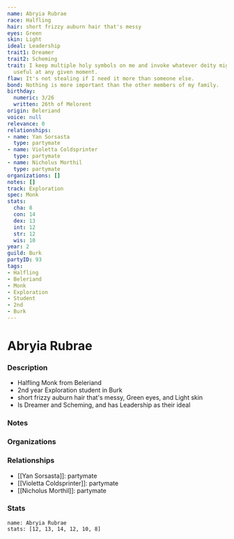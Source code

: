 ```yaml
---
name: Abryia Rubrae
race: Halfling
hair: short frizzy auburn hair that's messy
eyes: Green
skin: Light
ideal: Leadership
trait1: Dreamer
trait2: Scheming
trait: I keep multiple holy symbols on me and invoke whatever deity might come in
  useful at any given moment.
flaw: It's not stealing if I need it more than someone else.
bond: Nothing is more important than the other members of my family.
birthday:
  numeric: 3/26
  written: 26th of Melorent
origin: Beleriand
voice: null
relevance: 0
relationships:
- name: Yan Sorsasta
  type: partymate
- name: Violetta Coldsprinter
  type: partymate
- name: Nicholus Morthil
  type: partymate
organizations: []
notes: []
track: Exploration
spec: Monk
stats:
  cha: 8
  con: 14
  dex: 13
  int: 12
  str: 12
  wis: 10
year: 2
guild: Burk
partyID: 93
tags:
- Halfling
- Beleriand
- Monk
- Exploration
- Student
- 2nd
- Burk
---
```

# Abryia Rubrae
### Description
- Halfling Monk from Beleriand
- 2nd year Exploration student in Burk
- short frizzy auburn hair that's messy, Green eyes, and Light skin
- Is Dreamer and Scheming, and has Leadership as their ideal

### Notes

### Organizations

### Relationships
- [[Yan Sorsasta]]: partymate
- [[Violetta Coldsprinter]]: partymate
- [[Nicholus Morthil]]: partymate

### Stats
```statblock
name: Abryia Rubrae
stats: [12, 13, 14, 12, 10, 8]
```